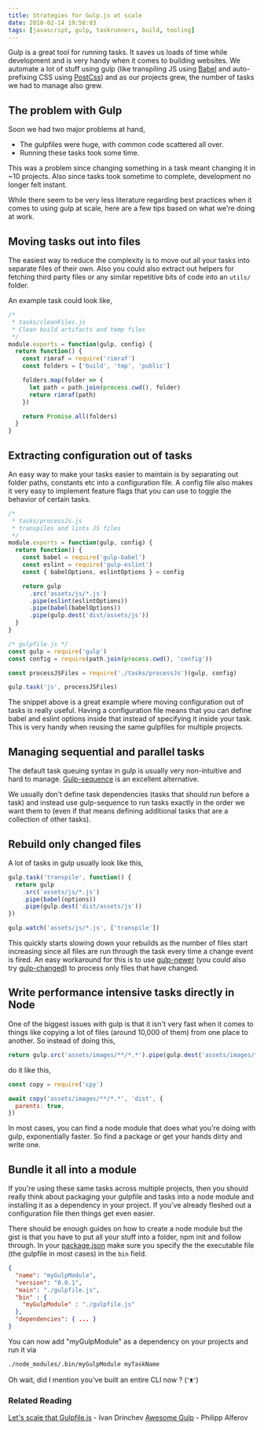 ```yaml
---
title: Strategies for Gulp.js at scale
date: 2018-02-14 19:50:03
tags: [javascript, gulp, taskrunners, build, tooling]
---
```


Gulp is a great tool for running tasks. It saves us loads of time while development and is very handy when it comes to building websites. We automate a lot of stuff using gulp (like transpiling JS using [Babel](https://babeljs.io/) and auto-prefixing CSS using [PostCss](http://postcss.org/)) and as our projects grew, the number of tasks we had to manage also grew.

## The problem with Gulp

Soon we had two major problems at hand,

- The gulpfiles were huge, with common code scattered all over.
- Running these tasks took some time.

This was a problem since changing something in a task meant changing it in ~10 projects. Also since tasks took sometime to complete, development no longer felt instant.

While there seem to be very less literature regarding best practices when it comes to using gulp at scale, here are a few tips based on what we're doing at work.

## Moving tasks out into files

The easiest way to reduce the complexity is to move out all your tasks into separate files of their own. Also you could also extract out helpers for fetching third party files or any similar repetitive bits of code into an `utils/` folder.

An example task could look like,

```javascript
/*
 * tasks/cleanFiles.js
 * Clean build artifacts and temp files
 */
module.exports = function(gulp, config) {
  return function() {
    const rimraf = require('rimraf')
    const folders = ['build', 'tmp', 'public']

    folders.map(folder => {
      let path = path.join(process.cwd(), folder)
      return rimraf(path)
    })

    return Promise.all(folders)
  }
}
```

## Extracting configuration out of tasks

An easy way to make your tasks easier to maintain is by separating out folder paths, constants etc into a configuration file. A config file also makes it very easy to implement feature flags that you can use to toggle the behavior of certain tasks.

```javascript
/*
 * tasks/processJs.js
 * transpiles and lints JS files
 */
module.exports = function(gulp, config) {
  return function() {
    const babel = require('gulp-babel')
    const eslint = require('gulp-eslint')
    const { babelOptions, eslintOptions } = config

    return gulp
      .src('assets/js/*.js')
      .pipe(eslint(eslintOptions))
      .pipe(babel(babelOptions))
      .pipe(gulp.dest('dist/assets/js'))
  }
}

/* gulpfile.js */
const gulp = require('gulp')
const config = require(path.join(process.cwd(), 'config'))

const processJSFiles = require('./tasks/processJs')(gulp, config)

gulp.task('js', processJSFiles)
```

The snippet above is a great example where moving configuration out of tasks is really useful. Having a configuration file means that you can define babel and eslint options inside that instead of specifying it inside your task. This is very handy when reusing the same gulpfiles for multiple projects.

## Managing sequential and parallel tasks

The default task queuing syntax in gulp is usually very non-intuitive and hard to manage. [Gulp-sequence](https://www.npmjs.com/package/gulp-sequence) is an excellent alternative.

We usually don't define task dependencies (tasks that should run before a task) and instead use gulp-sequence to run tasks exactly in the order we want them to (even if that means defining additional tasks that are a collection of other tasks).

## Rebuild only changed files

A lot of tasks in gulp usually look like this,

```javascript
gulp.task('transpile', function() {
  return gulp
    .src('assets/js/*.js')
    .pipe(babel(options))
    .pipe(gulp.dest('dist/assets/js'))
})

gulp.watch('assets/js/*.js', ['transpile'])
```

This quickly starts slowing down your rebuilds as the number of files start increasing since all files are run through the task every time a change event is fired. An easy workaround for this is to use [gulp-newer](https://www.npmjs.com/package/gulp-newer) (you could also try [gulp-changed](https://github.com/sindresorhus/gulp-changed)) to process only files that have changed.

## Write performance intensive tasks directly in Node

One of the biggest issues with gulp is that it isn't very fast when it comes to things like copying a lot of files (around 10,000 of them) from one place to another. So instead of doing this,

```javascript
return gulp.src('assets/images/**/*.*').pipe(gulp.dest('assets/images/**/*.*'))
```

do it like this,

```javascript
const copy = require('cpy')

await copy('assets/images/**/*.*', 'dist', {
  parents: true,
})
```

In most cases, you can find a node module that does what you're doing with gulp, exponentially faster. So find a package or get your hands dirty and write one.

## Bundle it all into a module

If you're using these same tasks across multiple projects, then you should really think about packaging your gulpfile and tasks into a node module and installing it as a dependency in your project. If you've already fleshed out a configuration file then things get even easier.

There should be enough guides on how to create a node module but the gist is that you have to put all your stuff into a folder, npm init and follow through. In your [package.json](https://docs.npmjs.com/files/package.json#bin) make sure you specify the the executable file (the gulpfile in most cases) in the `bin` field.

```json
{
  "name": "myGulpModule",
  "version": "0.0.1",
  "main": "./gulpfile.js",
  "bin" : {
    "myGulpModule" : "./gulpfile.js"
  },
  "dependencies": { ... }
}
```

You can now add "myGulpModule" as a dependency on your projects and run it via

```bash
./node_modules/.bin/myGulpModule myTaskName
```

Oh wait, did I mention you've built an entire CLI now ? (ᵔᴥᵔ)

### Related Reading

[Let's scale that Gulpfile.js](http://www.drinchev.com/blog/let-s-scale-that-gulpfile-js/) - Ivan Drinchev
[Awesome Gulp](https://github.com/alferov/awesome-gulp) - Philipp Alferov
